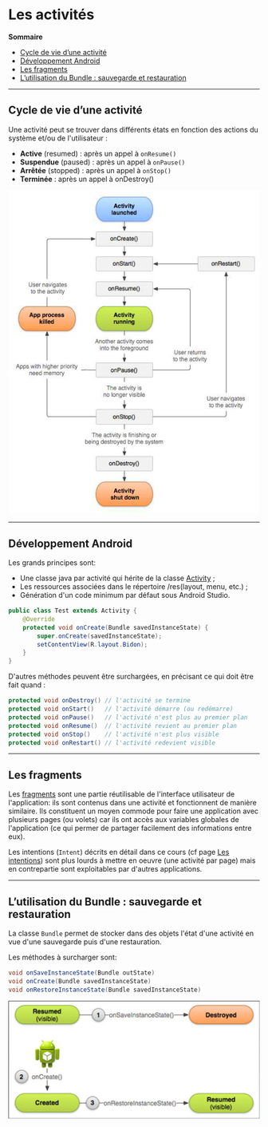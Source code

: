 # Les activités

**Sommaire**

* [Cycle de vie d’une activité](#cycle-de-vie-dune-activité)
* [Développement Android](#développement-android)
* [Les fragments](#les-fragments)
* [L’utilisation du Bundle : sauvegarde et restauration](#lutilisation-du-bundle--sauvegarde-et-restauration)

---

## Cycle de vie d’une activité

Une activité peut se trouver dans différents états en fonction des actions du système et/ou de l'utilisateur :
* **Active** (resumed) : après un appel à `onResume()`
* **Suspendue** (paused) : après un appel à `onPause()`
* **Arrêtée** (stopped) : après un appel à `onStop()`
* **Terminée** : après un appel à onDestroy()

![cycle de vie d'une activité](./images/presentation_cycleVie.png)

---

## Développement Android

Les grands principes sont:
* Une classe java par activité qui hérite de la classe [Activity](https://developer.android.com/reference/android/app/Activity.html) ;
* Les ressources associées dans le répertoire /res(layout, menu, etc.) ;
* Génération d'un code minimum par défaut sous Android Studio.

```java
public class Test extends Activity {
    @Override
    protected void onCreate(Bundle savedInstanceState) {
        super.onCreate(savedInstanceState);
        setContentView(R.layout.Bidon);
    }
}
```

D'autres méthodes peuvent être surchargées, en précisant ce qui doit être fait quand :
```java
protected void onDestroy() // l'activité se termine
protected void onStart()   // l'activité démarre (ou redémarre)
protected void onPause()   // l'activité n'est plus au premier plan
protected void onResume()  // l'activité revient au premier plan
protected void onStop()    // l'activité n'est plus visible
protected void onRestart() // l'activité redevient visible
```

---

## Les fragments

Les [fragments](https://developer.android.com/guide/fragments) sont une partie réutilisable de l'interface utilisateur de l'application: ils sont contenus dans une activité et fonctionnent de manière similaire. Ils constituent un moyen commode pour faire une application avec plusieurs pages (ou volets) car ils ont accès aux variables globales de l'application (ce qui permer de partager facilement des informations entre eux). 

Les intentions (`Intent`) décrits en détail dans ce cours (cf page [Les intentions](./Android_presentation_IUT_intents.md)) sont plus lourds à mettre en oeuvre (une activité par page) mais en contrepartie sont exploitables par d'autres applications.

---

## L’utilisation du Bundle : sauvegarde et restauration 

La classe `Bundle` permet de stocker dans des objets l'état d'une activité en vue d'une sauvegarde puis d'une restauration.

Les méthodes à surcharger sont:
```java
void onSaveInstanceState(Bundle outState)
void onCreate(Bundle savedInstanceState)
void onRestoreInstanceState(Bundle savedInstanceState)
```

![cycle de vie d'une activité](./images/presentation_bundle.png)
